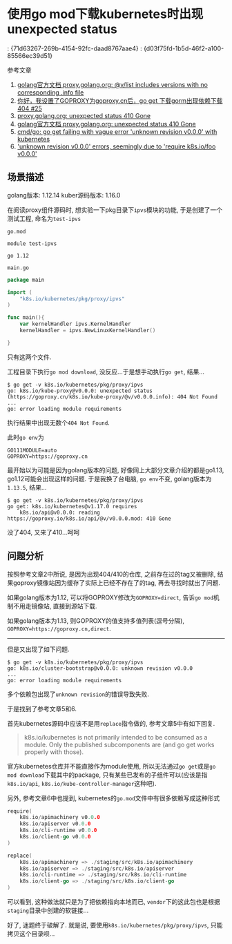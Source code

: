 # 使用go mod下载kubernetes时出现unexpected status

<!key!>: {71d63267-269b-4154-92fc-daad8767aae4}

<!link!>: {d03f75fd-1b5d-46f2-a100-85566ec39d51}

参考文章

1. [golang官方文档 proxy.golang.org: @v/list includes versions with no corresponding .info file](https://github.com/golang/go/issues/34033)
2. [你好，我设置了GOPROXY为goproxy.cn后，go get 下载gorm出现依赖下载404 #25](https://github.com/goproxy/goproxy.cn/issues/25)
3. [proxy.golang.org: unexpected status 410 Gone](https://blog.csdn.net/shida_csdn/article/details/100056056)
4. [golang官方文档 proxy.golang.org: unexpected status 410 Gone](https://github.com/golang/go/issues/32461)
5. [cmd/go: go get failing with vague error 'unknown revision v0.0.0' with kubernetes](https://github.com/golang/go/issues/32776)
6. ['unknown revision v0.0.0' errors, seemingly due to 'require k8s.io/foo v0.0.0'](https://github.com/kubernetes/kubernetes/issues/79384)


## 场景描述

golang版本: 1.12.14
kuber源码版本: 1.16.0

在阅读proxy组件源码时, 想实验一下pkg目录下`ipvs`模块的功能, 于是创建了一个测试工程, 命名为`test-ipvs`

`go.mod`

```
module test-ipvs

go 1.12
```

`main.go`

```go
package main

import (
	"k8s.io/kubernetes/pkg/proxy/ipvs"
)

func main(){
	var kernelHandler ipvs.KernelHandler
	kernelHandler = ipvs.NewLinuxKernelHandler()

}
```

只有这两个文件.

工程目录下执行`go mod download`, 没反应...于是想手动执行`go get`, 结果...

```log
$ go get -v k8s.io/kubernetes/pkg/proxy/ipvs
go: k8s.io/kube-proxy@v0.0.0: unexpected status (https://goproxy.cn/k8s.io/kube-proxy/@v/v0.0.0.info): 404 Not Found
...
go: error loading module requirements
```

执行结果中出现无数个`404 Not Found`.

此时`go env`为

```
GO111MODULE=auto
GOPROXY=https://goproxy.cn
```

最开始以为可能是因为golang版本的问题, 好像网上大部分文章介绍的都是go1.13, go1.12可能会出现这样的问题. 于是我换了台电脑, `go env`不变, golang版本为`1.13.5`, 结果...

```log
$ go get -v k8s.io/kubernetes/pkg/proxy/ipvs
go get: k8s.io/kubernetes@v1.17.0 requires
	k8s.io/api@v0.0.0: reading https://goproxy.io/k8s.io/api/@v/v0.0.0.mod: 410 Gone
```

没了404, 又来了410...呵呵

## 问题分析

按照参考文章2中所说, 是因为出现404/410的仓库, 之前存在过的tag又被删除, 结果goproxy镜像站因为缓存了实际上已经不存在了的tag, 再去寻找时就出了问题.

如果golang版本为1.12, 可以将GOPROXY修改为`GOPROXY=direct`, 告诉`go mod`机制不用走镜像站, 直接到源站下载.

如果golang版本为1.13, 则GOPROXY的值支持多值列表(逗号分隔), `GOPROXY=https://goproxy.cn,direct`.

------

但是又出现了如下问题.

```log
$ go get -v k8s.io/kubernetes/pkg/proxy/ipvs
go: k8s.io/cluster-bootstrap@v0.0.0: unknown revision v0.0.0
...
go: error loading module requirements
```

多个依赖包出现了`unknown revision`的错误导致失败.

于是找到了参考文章5和6.

首先kubernetes源码中应该不是用`replace`指令做的, 参考文章5中有如下回复.

> k8s.io/kubernetes is not primarily intended to be consumed as a module. Only the published subcomponents are (and go get works properly with those).

官方kubernetes仓库并不能直接作为module使用, 所以无法通过`go get`或是`go mod download`下载其中的package, 只有某些已发布的子组件可以(应该是指`k8s.io/api`, `k8s.io/kube-controller-manager`这种吧).

另外, 参考文章6中也提到, kubernetes的`go.mod`文件中有很多依赖写成这种形式

```go
require(
	k8s.io/apimachinery v0.0.0
	k8s.io/apiserver v0.0.0
	k8s.io/cli-runtime v0.0.0
	k8s.io/client-go v0.0.0
)

replace(
    k8s.io/apimachinery => ./staging/src/k8s.io/apimachinery
	k8s.io/apiserver => ./staging/src/k8s.io/apiserver
	k8s.io/cli-runtime => ./staging/src/k8s.io/cli-runtime
	k8s.io/client-go => ./staging/src/k8s.io/client-go
)
```

可以看到, 这种做法就只是为了把依赖指向本地而已, `vendor`下的这此包也是根据`staging`目录中创建的软链接...

好了, 迷题终于破解了. 就是说, 要使用`k8s.io/kubernetes/pkg/proxy/ipvs`, 只能拷贝这个目录呗...
